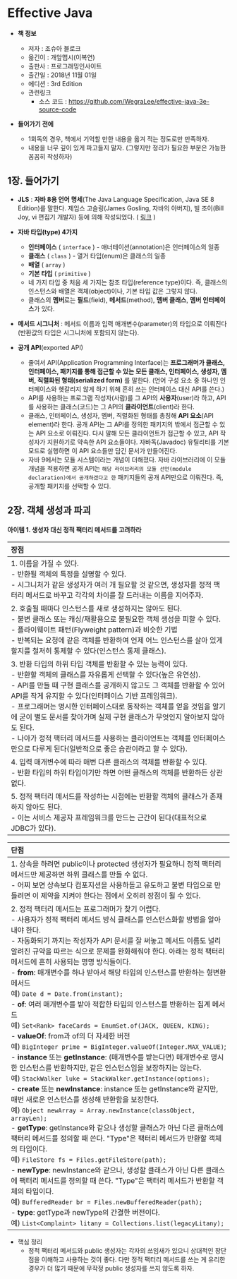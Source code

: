 # Effective Java

- **책 정보**
  - 저자 : 조슈아 블로크
  - 옮긴이 : 개앞맵시(이복연)
  - 출판사 : 프로그래밍인사이트
  - 출간일 : 2018년 11월 01일
  - 에디션 : 3rd Edition
  - 관련링크
    - 소스 코드 : https://github.com/WegraLee/effective-java-3e-source-code

- **들어가기 전에** 
  - 1회독의 경우, 책에서 기억할 만한 내용을 옮겨 적는 정도로만 만족하자. 
  - 내용을 너무 깊이 있게 파고들지 말자. (그렇지만 정리가 필요한 부분은 가능한 꼼꼼히 작성하자)



## 1장. 들어가기

- **JLS** : **자바 8용 언어 명세**(The Java Language Specification, Java SE 8 Edition)를 말한다. 제임스 고슬링(James Gosling, 자바의 아버지), 빌 조이(Bill Joy, vi 편집기 개발자) 등에 의해 작성되었다. ( [링크](https://docs.oracle.com/javase/specs/jls/se8/html/index.html) )

- **자바 타입(type) 4가지**
  - **인터페이스** ( `interface` ) - 애너테이션(annotation)은 인터페이스의 일종
  - **클래스** ( `class` ) - 열거 타입(enum)은 클래스의 일종
  - **배열** ( `array` )
  - **기본 타입** ( `primitive` )
  - 네 가지 타입 중 처음 세 가지는 참조 타입(reference type)이다. 즉, 클래스의 인스턴스와 배열은 객체(object)이나, 기본 타입 값은 그렇지 않다.
  - 클래스의 **멤버**로는 **필드**(field), **메서드**(method), **멤버 클래스**, **멤버 인터페이스**가 있다. 

- **메서드 시그니처** : 메서드 이름과 입력 매개변수(parameter)의 타입으로 이뤄진다(반환값의 타입은 시그니처에 포함되지 않는다).

- **공개 API**(exported API)
  - 줄여서 API(Application Programming Interface)는 **프로그래머가 클래스, 인터페이스, 패키지를 통해 접근할 수 있는 모든 클래스, 인터페이스, 생성자, 멤버, 직렬화된 형태(serialized form)** 를 말한다. (언어 구성 요소 중 하나인 인터페이스와 헷갈리지 않게 하기 위해 흔히 쓰는 인터페이스 대신 API를 쓴다.) 
  - API를 사용하는 프로그램 작성자(사람)를 그 API의 **사용자**(user)라 하고, API를 사용하는 클래스(코드)는 그 API의 **클라이언트**(client)라 한다.
  - 클래스, 인터페이스, 생성자, 멤버, 직렬화된 형태를 총칭해 **API 요소**(API element)라 한다. 공개 API는 그 API를 정의한 패키지의 밖에서 접근할 수 있는 API 요소로 이뤄진다. 다시 말해 모든 클라이언트가 접근할 수 있고, API 작성자가 지원하기로 약속한 API 요소들이다. 자바독(Javadoc) 유틸리티를 기본 모드로 실행하면 이 API 요소들만 담긴 문서가 만들어진다.
  - 자바 9에서는 모듈 시스템이라는 개념이 더해졌다. 자바 라이브러리에 이 모듈 개념을 적용하면 공개 API는 `해당 라이브러리의 모듈 선언(module declaration)에서 공개하겠다고 한` 패키지들의 공개 API만으로 이뤄진다. 즉, 공개할 패키지를 선택할 수 있다.



## 2장. 객체 생성과 파괴

#### 아이템 1. 생성자 대신 정적 팩터리 메서드를 고려하라

| 장점                                                         |
| :----------------------------------------------------------- |
| 1. 이름을 가질 수 있다. <br />- 반환될 객체의 특정을 설명할 수 있다.<br />- 시그니처가 같은 생성자가 여러 개 필요할 것 같으면, 생성자를 정적 팩터리 메서드로 바꾸고 각각의 차이를 잘 드러내는 이름을 지어주자. |
| 2. 호출될 때마다 인스턴스를 새로 생성하지는 않아도 된다.<br />- 불변 클래스 또는 캐싱/재활용으로 불필요한 객체 생성을 피할 수 있다.<br />- 플라이웨이트 패턴(Flyweight pattern)과 비슷한 기법<br />- 반복되는 요청에 같은 객체를 반환하여 언제 어느 인스턴스를 살아 있게 할지를 철저히 통제할 수 있다(인스턴스 통제 클래스). |
| 3. 반환 타입의 하위 타입 객체를 반환할 수 있는 능력이 있다.<br />- 반환할 객체의 클래스를 자유롭게 선택할 수 있다(높은 유연성).<br />- API를 만들 때 구현 클래스를 공개하지 않고도 그 객체를 반환할 수 있어 API를 작게 유지할 수 있다(인터페이스 기반 프레임워크).<br />- 프로그래머는 명시한 인터페이스대로 동작하는 객체를 얻을 것임을 알기에 굳이 별도 문서를 찾아가며 실제 구현 클래스가 무엇인지 알아보지 않아도 된다.<br />- 나아가 정적 팩터리 메서드를 사용하는 클라이언트는 객체를 인터페이스만으로 다루게 된다(일반적으로 좋은 습관이라고 할 수 있다). |
| 4. 입력 매개변수에 따라 매번 다른 클래스의 객체를 반환할 수 있다.<br />- 반환 타입의 하위 타입이기만 하면 어떤 클래스의 객체를 반환하든 상관없다. |
| 5. 정적 팩터리 메서드를 작성하는 시점에는 반환할 객체의 클래스가 존재하지 않아도 된다.<br />- 이는 서비스 제공자 프레임워크를 만드는 근간이 된다(대표적으로 JDBC가 있다). |



| 단점                                                         |
| :----------------------------------------------------------- |
| 1. 상속을 하려면 public이나 protected 생성자가 필요하니 정적 팩터리 메서드만 제공하면 하위 클래스를 만들 수 없다.<br />- 어찌 보면 상속보다 컴포지션을 사용하돌고 유도하고 불변 타입으로 만들려면 이 제약을 지켜야 한다는 점에서 오히려 장점이 될 수 있다. |
| 2. 정적 팩터리 메서드는 프로그래머가 찾기 어렵다.<br />- 사용자가 정적 팩터리 메서드 방식 클래스를 인스턴스화할 방법을 알아내야 한다.<br />- 자동화되기 까지는 작성자가 API 문서를 잘 써놓고 메서드 이름도 널리 알려진 규약을 따르는 식으로 문제를 완화해줘야 한다. 아래는 정적 팩터리 메서드에 흔히 사용되는 명명 방식들이다.<br />- **from**: 매개변수를 하나 받아서 해당 타입의 인스턴스를 반환하는 형변환 메서드<br />  예) `Date d = Date.from(instant);`<br />- **of**: 여러 매개변수를 받아 적합한 타입의 인스턴스를 반환하는 집계 메서드<br />  예) `Set<Rank> faceCards = EnumSet.of(JACK, QUEEN, KING);` <br />- **valueOf**: from과 of의 더 자세한 버전<br />  예) `BigInteger prime = BigInteger.valueOf(Integer.MAX_VALUE)`;  <br />- **instance** 또는 **getInstance**: (매개변수를 받는다면) 매개변수로 명시한 인스턴스를 반환하지만, 같은 인스턴스임을 보장하지는 않는다.<br />  예) `StackWalker luke = StackWalker.getInstance(options);` <br />- **create** 또는 **newInstance**: instance 또는 getInstance와 같지만, 매번 새로운 인스턴스를 생성해 반환함을 보장한다.<br />  예) `Object newArray = Array.newInstance(classObject, arrayLen);` <br />- **getType**: getInstance와 같으나 생성할 클래스가 아닌 다른 클래스에 팩터리 메서드를 정의할 때 쓴다. "Type"은 팩터리 메서드가 반환할 객체의 타입이다.<br />  예) `FileStore fs = Files.getFileStore(path);` <br />- **newType**: newInstance와 같으나, 생성할 클래스가 아닌 다른 클래스에 팩터리 메서드를 정의할 때 쓴다. "Type"은 팩터리 메서드가 반환할 객체의 타입이다.<br />  예) `BufferedReader br = Files.newBufferedReader(path);` <br />- **type**: getType과 newType의 간결한 버전이다.<br />  예) `List<Complaint> litany = Collections.list(legacyLitany);` |

- 핵심 정리
  - 정적 팩터리 메서드와 public 생성자는 각자의 쓰임새가 있으니 상대적인 장단점을 이해하고 사용하는 것이 좋다. 다만 정적 팩터리 메서드를 쓰는 게 유리한 경우가 더 많기 때문에 무작정 public 생성자를 쓰지 않도록 하자.

